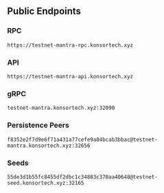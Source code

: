 ## Public Endpoints

### RPC
```
https://testnet-mantra-rpc.konsortech.xyz
```

### API
```
https://testnet-mantra-api.konsortech.xyz
```

### gRPC
```
testnet-mantra.konsortech.xyz:32090
```

### Persistence Peers
```
f8352e2f7d9e6f71a431a77cefe9a84bcab3bbac@testnet-mantra.konsortech.xyz:32656
```

### Seeds
```
55de3d1b55fc8455df2dbc1c34883c370aa40648@testnet-seed.konsortech.xyz:32165
```
